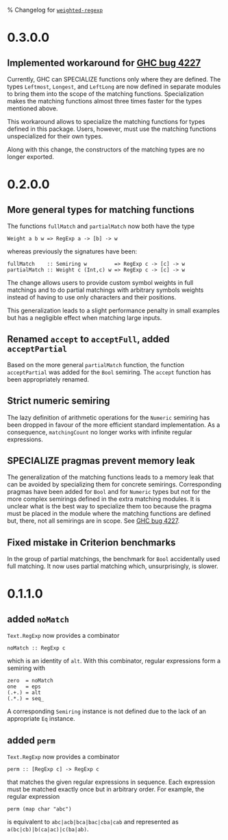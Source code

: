 % Changelog for [`weighted-regexp`]

[`weighted-regexp`]: http://hackage.haskell.org/package/weighted-regexp

# 0.3.0.0

## Implemented workaround for [GHC bug 4227]

Currently, GHC can SPECIALIZE functions only where they are defined.
The types `Leftmost`, `Longest`, and `LeftLong` are now defined in
separate modules to bring them into the scope of the matching
functions. Specialization makes the matching functions almost three
times faster for the types mentioned above.

This workaround allows to specialize the matching functions for types
defined in this package. Users, however, must use the matching
functions unspecialized for their own types.

Along with this change, the constructors of the matching types are no
longer exported.

# 0.2.0.0

## More general types for matching functions

The functions `fullMatch` and `partialMatch` now both have the type

    Weight a b w => RegExp a -> [b] -> w

whereas previously the signatures have been:

    fullMatch    :: Semiring w         => RegExp c -> [c] -> w
    partialMatch :: Weight c (Int,c) w => RegExp c -> [c] -> w

The change allows users to provide custom symbol weights in full
matchings and to do partial matchings with arbitrary symbols weights
instead of having to use only characters and their positions.

This generalization leads to a slight performance penalty in small
examples but has a negligible effect when matching large inputs.

## Renamed `accept` to `acceptFull`, added `acceptPartial`

Based on the more general `partialMatch` function, the function
`acceptPartial` was added for the `Bool` semiring. The `accept`
function has been appropriately renamed.

## Strict numeric semiring

The lazy definition of arithmetic operations for the `Numeric`
semiring has been dropped in favour of the more efficient standard
implementation. As a consequence, `matchingCount` no longer works with
infinite regular expressions.

## SPECIALIZE pragmas prevent memory leak

The generalization of the matching functions leads to a memory leak
that can be avoided by specializing them for concrete
semirings. Corresponding pragmas have been added for `Bool` and for
`Numeric` types but not for the more complex semirings defined in the
extra matching modules. It is unclear what is the best way to
specialize them too because the pragma must be placed in the module
where the matching functions are defined but, there, not all semirings
are in scope. See [GHC bug 4227].

[GHC bug 4227]: http://hackage.haskell.org/trac/ghc/ticket/4227

## Fixed mistake in Criterion benchmarks

In the group of partial matchings, the benchmark for `Bool`
accidentally used full matching. It now uses partial matching which,
unsurprisingly, is slower.

# 0.1.1.0

## added `noMatch`

`Text.RegExp` now provides a combinator

    noMatch :: RegExp c

which is an identity of `alt`. With this combinator, regular
expressions form a semiring with

    zero  = noMatch
    one   = eps
    (.+.) = alt
    (.*.) = seq_

A corresponding `Semiring` instance is not defined due to the lack of
an appropriate `Eq` instance.

## added `perm`

`Text.RegExp` now provides a combinator

    perm :: [RegExp c] -> RegExp c

that matches the given regular expressions in sequence. Each
expression must be matched exactly once but in arbitrary order. For
example, the regular expression

    perm (map char "abc")

is equivalent to `abc|acb|bca|bac|cba|cab` and represented as
`a(bc|cb)|b(ca|ac)|c(ba|ab)`.
